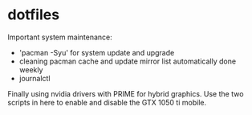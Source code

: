 # dotfiles

Important system maintenance:
- 'pacman -Syu' for system update and upgrade
- cleaning pacman cache and update mirror list automatically done weekly
- journalctl

Finally using nvidia drivers with PRIME for hybrid graphics. Use the two scripts
in here to enable and disable the GTX 1050 ti mobile.
